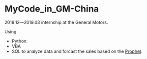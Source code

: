 # MyCode_in_GM-China
2018.12—2019.03  internship at the General Motors.  

Using
  * Python:
  * VBA 
  * SQL 
to analyze data and forcast the sales based on the [Prophet](https://facebook.github.io/prophet/).
